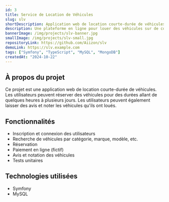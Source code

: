 ```yaml
---
id: 3
title: Service de Location de Véhicules
slug: slv
shortDescription: Application web de location courte-durée de véhicules.
description: Une plateforme en ligne pour louer des véhicules sur de courtes durées.
bannerImage: /img/projects/slv-banner.jpg
smallImage: /img/projects/slv-small.jpg
repositoryLink: https://github.com/Aiizon/slv
demoLink: https://slv.example.com
tags: ["Symfony", "TypeScript", "MySQL", "MongoDB"]
createdAt: "2024-10-22"
---
```


## À propos du projet

Ce projet est une application web de location courte-durée de véhicules. Les utilisateurs peuvent réserver des véhicules pour des durées allant de quelques heures à plusieurs jours. Les utilisateurs peuvent également laisser des avis et noter les véhicules qu'ils ont loués.

## Fonctionnalités

- Inscription et connexion des utilisateurs
- Recherche de véhicules par catégorie, marque, modèle, etc.
- Réservation
- Paiement en ligne (fictif)
- Avis et notation des véhicules
- Tests unitaires

## Technologies utilisées

- Symfony
- MySQL